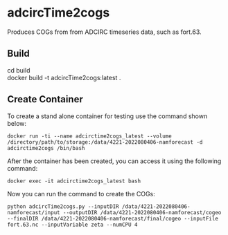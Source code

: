 # adcircTime2cogs
Produces COGs from from ADCIRC timeseries data, such as fort.63.

## Build
  cd build  
  docker build -t adcircTime2cogs:latest .

## Create Container

  To create a stand alone container for testing use the command shown below:

    docker run -ti --name adcirctime2cogs_latest --volume /directory/path/to/storage:/data/4221-2022080406-namforecast -d adcirctime2cogs /bin/bash

  After the container has been created, you can access it using the following command:

    docker exec -it adcirctime2cogs_latest bash

  Now you can run the command to create the COGs:

    python adcircTime2cogs.py --inputDIR /data/4221-2022080406-namforecast/input --outputDIR /data/4221-2022080406-namforecast/cogeo --finalDIR /data/4221-2022080406-namforecast/final/cogeo --inputFile fort.63.nc --inputVariable zeta --numCPU 4

